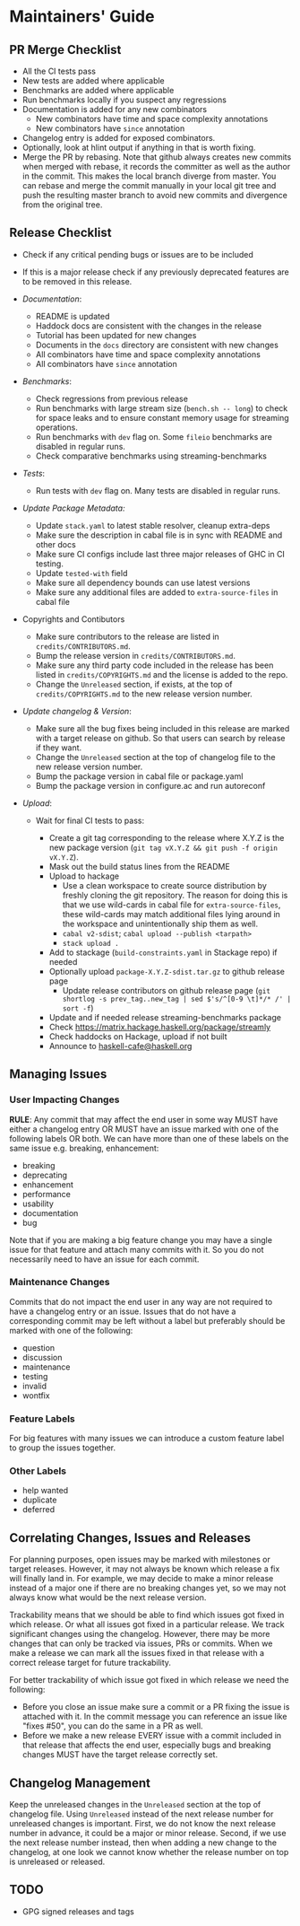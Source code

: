 # Maintainers' Guide

## PR Merge Checklist

* All the CI tests pass
* New tests are added where applicable
* Benchmarks are added where applicable
* Run benchmarks locally if you suspect any regressions
* Documentation is added for any new combinators
  * New combinators have time and space complexity annotations
  * New combinators have `since` annotation
* Changelog entry is added for exposed combinators.
* Optionally, look at hlint output if anything in that is worth fixing.
* Merge the PR by rebasing. Note that github always creates new commits when
  merged with rebase, it records the committer as well as the author in the
  commit. This makes the local branch diverge from master. You can rebase and
  merge the commit manually in your local git tree and push the resulting
  master branch to avoid new commits and divergence from the original tree.

## Release Checklist

* Check if any critical pending bugs or issues are to be included
* If this is a major release check if any previously deprecated features are to
  be removed in this release.
* _Documentation_:

    * README is updated
    * Haddock docs are consistent with the changes in the release
    * Tutorial has been updated for new changes
    * Documents in the `docs` directory are consistent with new changes
    * All combinators have time and space complexity annotations
    * All combinators have `since` annotation

* _Benchmarks_:

    * Check regressions from previous release
    * Run benchmarks with large stream size (`bench.sh -- long`) to
      check for space leaks and to ensure constant memory usage for streaming
      operations.
    * Run benchmarks with `dev` flag on. Some `fileio` benchmarks are disabled
      in regular runs.
    * Check comparative benchmarks using streaming-benchmarks

* _Tests_:

    * Run tests with `dev` flag on. Many tests are disabled in regular runs.

* _Update Package Metadata:_

    * Update `stack.yaml` to latest stable resolver, cleanup extra-deps
    * Make sure the description in cabal file is in sync with README and other docs
    * Make sure CI configs include last three major releases of GHC in CI testing.
    * Update `tested-with` field
    * Make sure all dependency bounds can use latest versions
    * Make sure any additional files are added to `extra-source-files` in cabal
      file

* Copyrights and Contibutors

    * Make sure contributors to the release are listed in
      `credits/CONTRIBUTORS.md`.
    * Bump the release version in `credits/CONTRIBUTORS.md`.
    * Make sure any third party code included in the release has been listed in
      `credits/COPYRIGHTS.md` and the license is added to the repo.
    * Change the `Unreleased` section, if exists, at the top of
      `credits/COPYRIGHTS.md` to the new release version number.

* _Update changelog & Version_:

    * Make sure all the bug fixes being included in this release are marked
      with a target release on github. So that users can search by release if
      they want.
    * Change the `Unreleased` section at the top of changelog file to the new
      release version number.
    * Bump the package version in cabal file or package.yaml
    * Bump the package version in configure.ac and run autoreconf

* _Upload_:

    * Wait for final CI tests to pass:

        * Create a git tag corresponding to the release where X.Y.Z is the new
          package version (`git tag vX.Y.Z && git push -f origin vX.Y.Z`).
        * Mask out the build status lines from the README
        * Upload to hackage
          * Use a clean workspace to create source distribution
          by freshly cloning the git repository. The reason for
          doing this is that we use wild-cards in cabal file for
          `extra-source-files`, these wild-cards may match additional
          files lying around in the workspace and unintentionally ship
          them as well.
          * `cabal v2-sdist`; `cabal upload --publish <tarpath>`
          * `stack upload .`
        * Add to stackage (`build-constraints.yaml` in Stackage repo) if needed
        * Optionally upload `package-X.Y.Z-sdist.tar.gz` to github release page
            * Update release contributors on github release page
              (`git shortlog -s prev_tag..new_tag | sed $'s/^[0-9 \t]*/* /' | sort -f`)
        * Update and if needed release streaming-benchmarks package
        * Check https://matrix.hackage.haskell.org/package/streamly
        * Check haddocks on Hackage, upload if not built
        * Announce to haskell-cafe@haskell.org

## Managing Issues

### User Impacting Changes

__RULE__: Any commit that may affect the end user in some way MUST have either a
changelog entry OR MUST have an issue marked with one of the following labels
OR both.  We can have more than one of these labels on the same issue e.g.
breaking, enhancement:

* breaking
* deprecating
* enhancement
* performance
* usability
* documentation
* bug

Note that if you are making a big feature change you may have a single issue
for that feature and attach many commits with it. So you do not necessarily
need to have an issue for each commit.

### Maintenance Changes

Commits that do not impact the end user in any way are not required to have a
changelog entry or an issue.  Issues that do not have a corresponding commit
may be left without a label but preferably should be marked with one of the
following:

* question
* discussion
* maintenance
* testing
* invalid
* wontfix

### Feature Labels

For big features with many issues we can introduce a custom feature label to
group the issues together.

### Other Labels

* help wanted
* duplicate
* deferred

## Correlating Changes, Issues and Releases

For planning purposes, open issues may be marked with milestones or target
releases.  However, it may not always be known which release a fix will finally
land in.  For example, we may decide to make a minor release instead of a major
one if there are no breaking changes yet, so we may not always know what would
be the next release version.

Trackability means that we should be able to find which issues got fixed in
which release. Or what all issues got fixed in a particular release. We track
significant changes using the changelog. However, there may be more changes
that can only be tracked via issues, PRs or commits.  When we make a release we
can mark all the issues fixed in that release with a correct release target for
future trackability.

For better trackability of which issue got fixed in which release we need the
following:

* Before you close an issue make sure a commit or a PR fixing the issue is
  attached with it. In the commit message you can reference an issue like
  "fixes #50", you can do the same in a PR as well.
* Before we make a new release EVERY issue with a commit included in that
  release that affects the end user, especially bugs and breaking changes MUST
  have the target release correctly set.

## Changelog Management

Keep the unreleased changes in the `Unreleased` section at the top of changelog
file.  Using `Unreleased` instead of the next release number for unreleased
changes is important. First, we do not know the next release number in advance,
it could be a major or minor release.  Second, if we use the next release
number instead, then when adding a new change to the changelog, at one look we
cannot know whether the release number on top is unreleased or released.

## TODO

* GPG signed releases and tags

